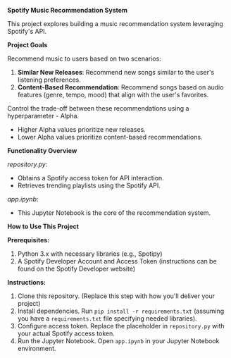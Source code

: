 **Spotify Music Recommendation System**

This project explores building a music recommendation system leveraging Spotify's API.

**Project Goals**

Recommend music to users based on two scenarios:

1. **Similar New Releases**: Recommend new songs similar to the user's listening preferences.
2. **Content-Based Recommendation**: Recommend songs based on audio features (genre, tempo, mood) that align with the user's favorites.

Control the trade-off between these recommendations using a hyperparameter - Alpha.

- Higher Alpha values prioritize new releases.
- Lower Alpha values prioritize content-based recommendations.

**Functionality Overview**

*repository.py*:

- Obtains a Spotify access token for API interaction.
- Retrieves trending playlists using the Spotify API.

*app.ipynb*:

- This Jupyter Notebook is the core of the recommendation system.

**How to Use This Project**

**Prerequisites:**

1. Python 3.x with necessary libraries (e.g., Spotipy)
2. A Spotify Developer Account and Access Token (instructions can be found on the Spotify Developer website)

**Instructions:**

1. Clone this repository. (Replace this step with how you'll deliver your project)
2. Install dependencies. Run `pip install -r requirements.txt` (assuming you have a `requirements.txt` file specifying needed libraries).
3. Configure access token. Replace the placeholder in `repository.py` with your actual Spotify access token.
4. Run the Jupyter Notebook. Open `app.ipynb` in your Jupyter Notebook environment.
